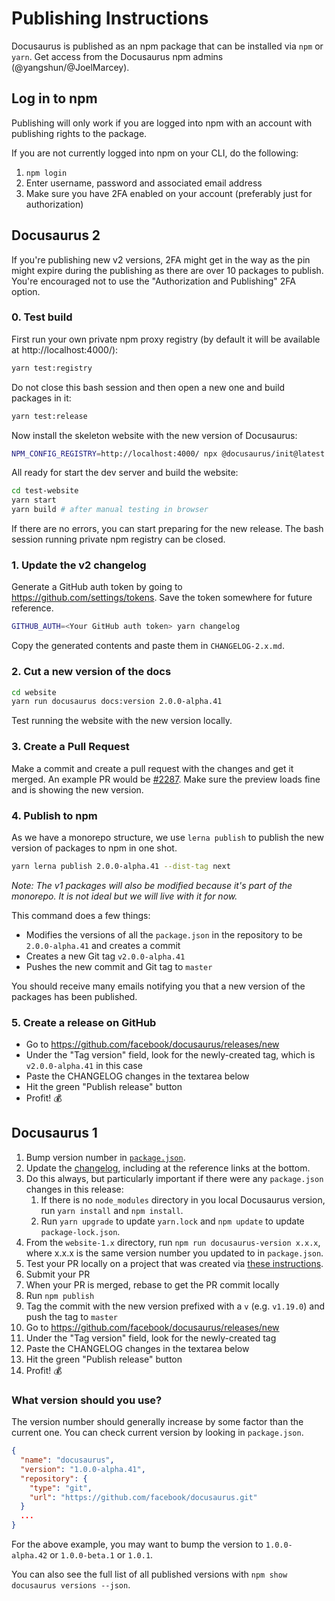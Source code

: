 # Publishing Instructions

Docusaurus is published as an npm package that can be installed via `npm` or `yarn`. Get access from the Docusaurus npm admins (@yangshun/@JoelMarcey).

## Log in to npm

Publishing will only work if you are logged into npm with an account with publishing rights to the package.

If you are not currently logged into npm on your CLI, do the following:

1. `npm login`
1. Enter username, password and associated email address
1. Make sure you have 2FA enabled on your account (preferably just for authorization)

## Docusaurus 2

If you're publishing new v2 versions, 2FA might get in the way as the pin might expire during the publishing as there are over 10 packages to publish. You're encouraged not to use the "Authorization and Publishing" 2FA option.

### 0. Test build

First run your own private npm proxy registry (by default it will be available at http://localhost:4000/):

```bash
yarn test:registry
```

Do not close this bash session and then open a new one and build packages in it:

```bash
yarn test:release
```

Now install the skeleton website with the new version of Docusaurus:

```bash
NPM_CONFIG_REGISTRY=http://localhost:4000/ npx @docusaurus/init@latest init test-website classic
```

All ready for start the dev server and build the website:

```bash
cd test-website
yarn start
yarn build # after manual testing in browser
```

If there are no errors, you can start preparing for the new release. The bash session running private npm registry can be closed.

### 1. Update the v2 changelog

Generate a GitHub auth token by going to https://github.com/settings/tokens. Save the token somewhere for future reference.

```sh
GITHUB_AUTH=<Your GitHub auth token> yarn changelog
```

Copy the generated contents and paste them in `CHANGELOG-2.x.md`.

### 2. Cut a new version of the docs

```sh
cd website
yarn run docusaurus docs:version 2.0.0-alpha.41
```

Test running the website with the new version locally.

### 3. Create a Pull Request

Make a commit and create a pull request with the changes and get it merged. An example PR would be [#2287](https://github.com/facebook/docusaurus/pull/2287). Make sure the preview loads fine and is showing the new version.

### 4. Publish to npm

As we have a monorepo structure, we use `lerna publish` to publish the new version of packages to npm in one shot.

```sh
yarn lerna publish 2.0.0-alpha.41 --dist-tag next
```

_Note: The v1 packages will also be modified because it's part of the monorepo. It is not ideal but we will live with it for now._

This command does a few things:

- Modifies the versions of all the `package.json` in the repository to be `2.0.0-alpha.41` and creates a commit
- Creates a new Git tag `v2.0.0-alpha.41`
- Pushes the new commit and Git tag to `master`

You should receive many emails notifying you that a new version of the packages has been published.

### 5. Create a release on GitHub

- Go to https://github.com/facebook/docusaurus/releases/new
- Under the "Tag version" field, look for the newly-created tag, which is `v2.0.0-alpha.41` in this case
- Paste the CHANGELOG changes in the textarea below
- Hit the green "Publish release" button
- Profit! 💰

## Docusaurus 1

1. Bump version number in [`package.json`](https://github.com/facebook/docusaurus/blob/master/package.json).
1. Update the [changelog](https://github.com/facebook/docusaurus/blob/master/CHANGELOG.md), including at the reference links at the bottom.
1. Do this always, but particularly important if there were any `package.json` changes in this release:
   1. If there is no `node_modules` directory in you local Docusaurus version, run `yarn install` and `npm install`.
   1. Run `yarn upgrade` to update `yarn.lock` and `npm update` to update `package-lock.json`.
1. From the `website-1.x` directory, run `npm run docusaurus-version x.x.x`, where x.x.x is the same version number you updated to in `package.json`.
1. Test your PR locally on a project that was created via [these instructions](https://github.com/facebook/docusaurus/blob/master/admin/local-third-party-project-testing.md).
1. Submit your PR
1. When your PR is merged, rebase to get the PR commit locally
1. Run `npm publish`
1. Tag the commit with the new version prefixed with a `v` (e.g. `v1.19.0`) and push the tag to `master`
1. Go to https://github.com/facebook/docusaurus/releases/new
1. Under the "Tag version" field, look for the newly-created tag
1. Paste the CHANGELOG changes in the textarea below
1. Hit the green "Publish release" button
1. Profit! 💰

### What version should you use?

The version number should generally increase by some factor than the current one. You can check current version by looking in `package.json`.

```json
{
  "name": "docusaurus",
  "version": "1.0.0-alpha.41",
  "repository": {
    "type": "git",
    "url": "https://github.com/facebook/docusaurus.git"
  }
  ...
}
```

For the above example, you may want to bump the version to `1.0.0-alpha.42` or `1.0.0-beta.1` or `1.0.1`.

You can also see the full list of all published versions with `npm show docusaurus versions --json`.
